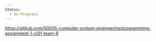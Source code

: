 ```yaml
---
Status:
  - In Progress
---
```

https://github.com/50005-computer-system-engineering/programming-assignment-1-ci01-team-8
